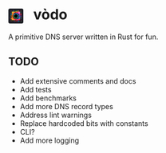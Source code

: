 # <img src="./docs/vodo.png" style="width:30px;padding-right:20px;margin-bottom:-8px;">vòdo

A primitive DNS server written in Rust for fun.

## TODO

- Add extensive comments and docs
- Add tests
- Add benchmarks
- Add more DNS record types
- Address lint warnings
- Replace hardcoded bits with constants
- CLI?
- Add more logging

